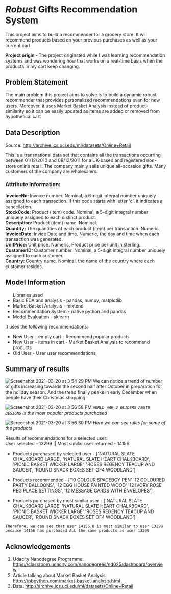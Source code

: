 # *Robust* Gifts Recommendation System

This project aims to build a recommender for a grocery store. It will recommend products based on your previous purchases as well as your current cart.

<b> Project origin - </b> The project originated while I was learning recommendation systems and was wondering how that works on a real-time basis when the products in my cart keep changing.

## Problem Statement

The main problem this project aims to solve is to build a dynamic robust recommender that provides personalized recommendations even for new users. Moreover, it uses Market Basket Analysis instead of product-similarity so it can be easily updated as items are added or removed from hypothetical cart


## Data Description

Source: http://archive.ics.uci.edu/ml/datasets/Online+Retail

This is a transnational data set that contains all the transactions occurring between 01/12/2010 and 09/12/2011 for a UK-based and registered non-store online retail. The company mainly sells unique all-occasion gifts. Many customers of the company are wholesalers.

### Attribute Information:

<b> InvoiceNo: </b> Invoice number. Nominal, a 6-digit integral number uniquely assigned to each transaction. If this code starts with letter 'c', it indicates a cancellation. <br/>
<b>StockCode: </b>Product (item) code. Nominal, a 5-digit integral number uniquely assigned to each distinct product.<br/>
<b>Description: </b>Product (item) name. Nominal.<br/>
<b>Quantity: </b>The quantities of each product (item) per transaction. Numeric.<br/>
<b>InvoiceDate: </b>Invice Date and time. Numeric, the day and time when each transaction was generated.<br/>
<b>UnitPrice: </b>Unit price. Numeric, Product price per unit in sterling.<br/>
<b>CustomerID: </b>Customer number. Nominal, a 5-digit integral number uniquely assigned to each customer.<br/>
<b>Country: </b>Country name. Nominal, the name of the country where each customer resides.<br/>

## Model Information

<ul> Libraries used 
  <li> Basic EDA and analysis - pandas, numpy, matplotlib </li>
  <li>Market Basket Analysis - mlxtend </li>
  <li>Recommendation System - native python and pandas </li>
  <li> Model Evaluation - sklearn </li>
</ul>

It uses the following recommendations:

- New User - empty cart - Recommend popular products
- New User - items in cart - Market Basket Analysis to recommend products
- Old User - User user recommendations

## Summary of results

![Screenshot 2021-03-20 at 3 54 29 PM](https://user-images.githubusercontent.com/24404521/111863124-8f766c00-8994-11eb-972a-305c0b6edb60.png)
We can notice a trend of number of gifts increasing towards the second half after October in preparation for the holiday season.
And the trend finally peaks in early December when people have their Christmas shopping

![Screenshot 2021-03-20 at 3 56 58 PM](https://user-images.githubusercontent.com/24404521/111863176-e8460480-8994-11eb-8463-62e4807ce8db.png)
<i>`WORLD WAR 2 GLIDERS ASSTD DESIGNS` is the most popular products purchased </i>

![Screenshot 2021-03-20 at 3 56 30 PM](https://user-images.githubusercontent.com/24404521/111863166-d82e2500-8994-11eb-9c93-367696fef3a7.png)
<i>Here we can see rules for some of the products</i>

Results of recommendations for a selected user: <br/>
User selected - 13299 || Most similar user returned - 14156

- Products purchased by selected user - ['NATURAL SLATE CHALKBOARD LARGE', 'NATURAL SLATE HEART CHALKBOARD', 'PICNIC BASKET WICKER LARGE', 'ROSES REGENCY TEACUP AND SAUCER', 'ROUND SNACK BOXES SET OF4 WOODLAND']

- Products recommended - ['10 COLOUR SPACEBOY PEN' '12 COLOURED PARTY BALLOONS',  '12 EGG HOUSE PAINTED WOOD' '12 IVORY ROSE PEG PLACE SETTINGS',  '12 MESSAGE CARDS WITH ENVELOPES']

- Products purchased by most similar user - ['NATURAL SLATE CHALKBOARD LARGE' 'NATURAL SLATE HEART CHALKBOARD',  'PICNIC BASKET WICKER LARGE' 'ROSES REGENCY TEACUP AND SAUCER',  'ROUND SNACK BOXES SET OF4 WOODLAND']

`Therefore, we can see that user 14156.0 is most similar to user 13299 because 14156 has purchased ALL the same products as user 13299`

## Acknowledgements

1. Udacity Nanodegree Programme: https://classroom.udacity.com/nanodegrees/nd025/dashboard/overview
2. Article talking about Market Basket Analysis: https://pbpython.com/market-basket-analysis.html
3. Data: http://archive.ics.uci.edu/ml/datasets/Online+Retail
